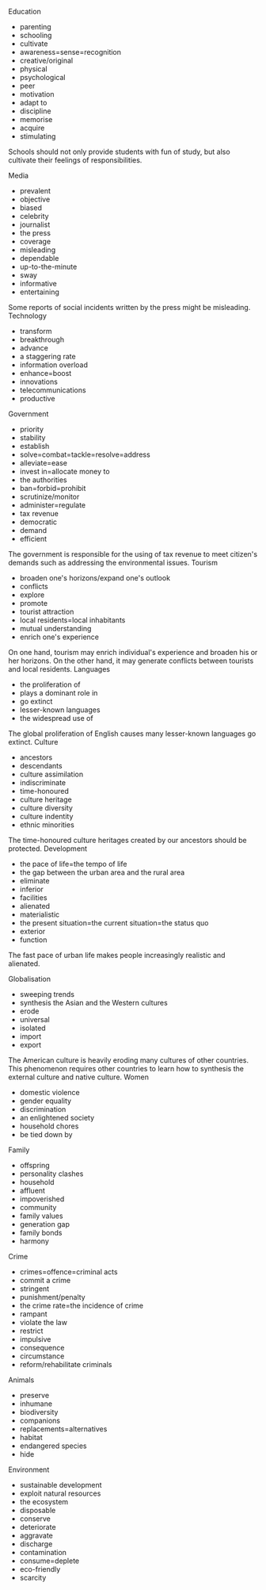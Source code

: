 
Education

   * parenting
   * schooling
   * cultivate
   * awareness=sense=recognition
   * creative/original
   * physical
   * psychological
   * peer
   * motivation
   * adapt to
   * discipline
   * memorise
   * acquire
   * stimulating

Schools should not only provide students with fun of study, but also cultivate their feelings of responsibilities.

Media

   * prevalent
   * objective
   * biased
   * celebrity
   * journalist
   * the press
   * coverage
   * misleading
   * dependable
   * up-to-the-minute
   * sway
   * informative
   * entertaining

Some reports of social incidents written by the press might be misleading.
Technology

   * transform
   * breakthrough
   * advance
   * a staggering rate
   * information overload
   * enhance=boost
   * innovations
   * telecommunications
   * productive

Government

   * priority
   * stability
   * establish
   * solve=combat=tackle=resolve=address
   * alleviate=ease
   * invest in=allocate money to
   * the authorities
   * ban=forbid=prohibit
   * scrutinize/monitor
   * administer=regulate
   * tax revenue
   * democratic
   * demand
   * efficient

The government is responsible for the using of tax revenue to meet citizen's demands such as addressing the environmental issues.
Tourism

   * broaden one's horizons/expand one's outlook
   * conflicts
   * explore
   * promote
   * tourist attraction
   * local residents=local inhabitants
   * mutual understanding
   * enrich one's experience

On one hand, tourism may enrich individual's experience and broaden his or her horizons. On the other hand, it may generate conflicts between tourists and local residents. 
Languages

   * the proliferation of
   * plays a dominant role in
   * go extinct
   * lesser-known languages
   * the widespread use of

The global proliferation of English causes many lesser-known languages go extinct. 
Culture

   * ancestors
   * descendants
   * culture assimilation
   * indiscriminate
   * time-honoured
   * culture heritage
   * culture diversity
   * culture indentity
   * ethnic minorities

The time-honoured culture heritages created by our ancestors should be protected. 
Development

   * the pace of life=the tempo of life
   * the gap between the urban area and the rural area
   * eliminate
   * inferior
   * facilities
   * alienated
   * materialistic
   * the present situation=the current situation=the status quo
   * exterior
   * function

The fast pace of urban life makes people increasingly realistic and alienated.

Globalisation

   * sweeping trends
   * synthesis the Asian and the Western cultures
   * erode
   * universal
   * isolated
   * import
   * export

The American culture is heavily eroding many cultures of other countries. This phenomenon requires other countries to learn how to synthesis the external culture and native culture. 
Women

   * domestic violence
   * gender equality
   * discrimination
   * an enlightened society
   * household chores
   * be tied down by

Family

   * offspring
   * personality clashes
   * household
   * affluent
   * impoverished
   * community
   * family values
   * generation gap
   * family bonds
   * harmony

Crime

   * crimes=offence=criminal acts
   * commit a crime
   * stringent
   * punishment/penalty
   * the crime rate=the incidence of crime
   * rampant
   * violate the law
   * restrict
   * impulsive
   * consequence
   * circumstance
   * reform/rehabilitate criminals

Animals

   * preserve
   * inhumane
   * biodiversity
   * companions
   * replacements=alternatives
   * habitat
   * endangered species
   * hide

Environment

   * sustainable development
   * exploit natural resources
   * the ecosystem
   * disposable
   * conserve
   * deteriorate
   * aggravate
   * discharge
   * contamination
   * consume=deplete
   * eco-friendly
   * scarcity

